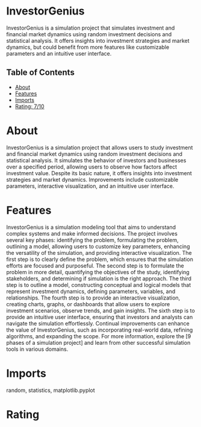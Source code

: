 # InvestorGenius

InvestorGenius is a simulation project that simulates investment and financial market dynamics using random investment decisions and statistical analysis. It offers insights into investment strategies and market dynamics, but could benefit from more features like customizable parameters and an intuitive user interface.

## Table of Contents

- [About](#about)
- [Features](#features)
- [Imports](#Imports)
- [Rating: 7/10](#Rating)

# About

InvestorGenius is a simulation project that allows users to study investment and financial market dynamics using random investment decisions and statistical analysis. It simulates the behavior of investors and businesses over a specified period, allowing users to observe how factors affect investment value. Despite its basic nature, it offers insights into investment strategies and market dynamics. Improvements include customizable parameters, interactive visualization, and an intuitive user interface.

# Features

InvestorGenius is a simulation modeling tool that aims to understand complex systems and make informed decisions. The project involves several key phases: identifying the problem, formulating the problem, outlining a model, allowing users to customize key parameters, enhancing the versatility of the simulation, and providing interactive visualization.
The first step is to clearly define the problem, which ensures that the simulation efforts are focused and purposeful. The second step is to formulate the problem in more detail, quantifying the objectives of the study, identifying stakeholders, and determining if simulation is the right approach. The third step is to outline a model, constructing conceptual and logical models that represent investment dynamics, defining parameters, variables, and relationships.
The fourth step is to provide an interactive visualization, creating charts, graphs, or dashboards that allow users to explore investment scenarios, observe trends, and gain insights. The sixth step is to provide an intuitive user interface, ensuring that investors and analysts can navigate the simulation effortlessly.
Continual improvements can enhance the value of InvestorGenius, such as incorporating real-world data, refining algorithms, and expanding the scope. For more information, explore the [9 phases of a simulation project] and learn from other successful simulation tools in various domains.

# Imports

random, statistics, matplotlib.pyplot

# Rating
